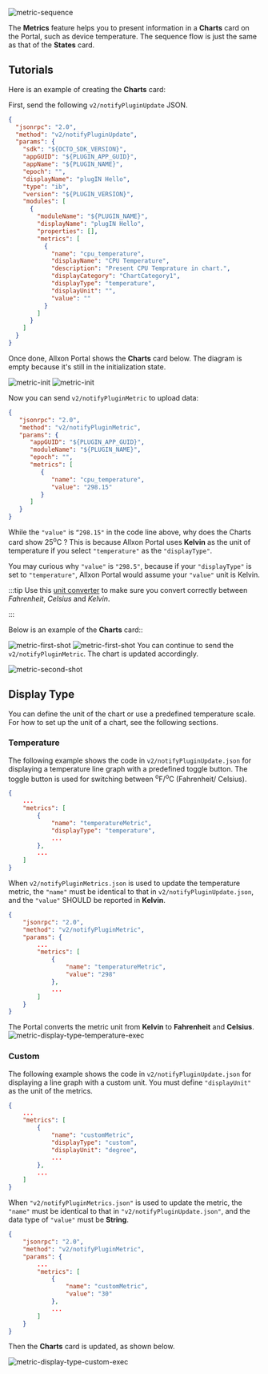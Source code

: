 ![metric-sequence](../_img/metric-sequence.png)

The **Metrics** feature helps you to present information in a **Charts** card on the Portal, such as device temperature. The sequence flow is just the same as that of the **States** card.

## Tutorials
Here is an example of creating the **Charts** card:

First, send the following `v2/notifyPluginUpdate` JSON.

```json {17-26}
{
  "jsonrpc": "2.0",
  "method": "v2/notifyPluginUpdate",
  "params": {
    "sdk": "${OCTO_SDK_VERSION}",
    "appGUID": "${PLUGIN_APP_GUID}",
    "appName": "${PLUGIN_NAME}",
    "epoch": "",
    "displayName": "plugIN Hello",
    "type": "ib",
    "version": "${PLUGIN_VERSION}",
    "modules": [
      {
        "moduleName": "${PLUGIN_NAME}",
        "displayName": "plugIN Hello",
        "properties": [],
        "metrics": [
          {
            "name": "cpu_temperature",
            "displayName": "CPU Temperature",
            "description": "Present CPU Temprature in chart.",
            "displayCategory": "ChartCategory1",
            "displayType": "temperature",
            "displayUnit": "",
            "value": ""
          }
        ]
      }
    ]
  }
}
```

Once done, Allxon Portal shows the **Charts** card below. The diagram is empty because it's still in the initialization state.

![metric-init](../_img/metric-init.png)
![metric-init](../_img/metric-init.svg)

Now you can send `v2/notifyPluginMetric` to upload data:


```json
{
   "jsonrpc": "2.0",
   "method": "v2/notifyPluginMetric",
   "params": {
      "appGUID": "${PLUGIN_APP_GUID}",
      "moduleName": "${PLUGIN_NAME}",
      "epoch": "",
      "metrics": [
         {
            "name": "cpu_temperature",
            "value": "298.15"
         }
      ]
   }
}
```
While the `"value"` is `“298.15"` in the code line above, why does the Charts card show 25<sup>o</sup>C ? This is because Allxon Portal uses **Kelvin** as the unit of temperature if you select `"temperature"` as the `"displayType"`.
 
You may curious why `"value"` is `"298.5"`, because if your `"displayType"` is set to `"temperature"`, Allxon Portal would assume your `"value"` unit is Kelvin.

:::tip
Use this [unit converter](https://www.unitconverters.net/) to make sure you convert correctly between *Fahrenheit*, *Celsius* and *Kelvin*.

:::

Below is an example of the **Charts** card::

![metric-first-shot](../_img/metrics-first-shot.png)
![metric-first-shot](../_img/metrics-first-shot.svg)
You can continue to send the `v2/notifyPluginMetric`. The chart is updated accordingly.

![metric-second-shot](../_img/metrics-second-shot.png)

## Display Type
You can define the unit of the chart or use a predefined temperature scale. For how to set up the unit of a chart, see the following sections.

### Temperature
The following example shows the code in `v2/notifyPluginUpdate.json` for displaying a temperature line graph with a predefined toggle button. The toggle button is used for switching between <sup>o</sup>F/<sup>o</sup>C (Fahrenheit/ Celsius).

```json title="v2/notifyPluginUpdate.json" 
{
    ...
    "metrics": [ 
        {
            "name": "temperatureMetric",
            "displayType": "temperature",
            ...
        },
        ...
    ]
}
```

When `v2/notifyPluginMetrics.json` is used to update the temperature metric, the `"name"` must be identical to that in `v2/notifyPluginUpdate.json`, and the `"value"` SHOULD be reported in **Kelvin**.

```json title="v2/notifyPluginMetric.json" 
{
    "jsonrpc": "2.0",
    "method": "v2/notifyPluginMetric",
    "params": {
        ...
        "metrics": [ 
            {
                "name": "temperatureMetric",
                "value": "298"
            },
            ...
        ]
    }
}
```
The Portal converts the metric unit from **Kelvin** to **Fahrenheit** and **Celsius**.
![metric-display-type-temperature-exec](../_img/metric-display-type-temperature-exec.png)

### Custom
The following example shows the code in `v2/notifyPluginUpdate.json` for displaying a line graph with a custom unit. You must define `"displayUnit"` as the unit of the metrics.
```json title="v2/notifyPluginUpdate.json" 
{
    ...
    "metrics": [ 
        {
            "name": "customMetric",
            "displayType": "custom",
            "displayUnit": "degree",
            ...
        },
        ...
    ]
}
```
When `"v2/notifyPluginMetrics.json"` is used to update the metric, the `"name"` must be identical to that in `"v2/notifyPluginUpdate.json"`, and the data type of `"value"` must be **String**.

```json title="v2/notifyPluginMetric.json" 
{
    "jsonrpc": "2.0",
    "method": "v2/notifyPluginMetric",
    "params": {
        ...
        "metrics": [ 
            {
                "name": "customMetric",
                "value": "30"
            },
            ...
        ]
    }
}
```
Then the **Charts** card is updated, as shown below.

![metric-display-type-custom-exec](../_img/metric-display-type-custom-exec.png)


